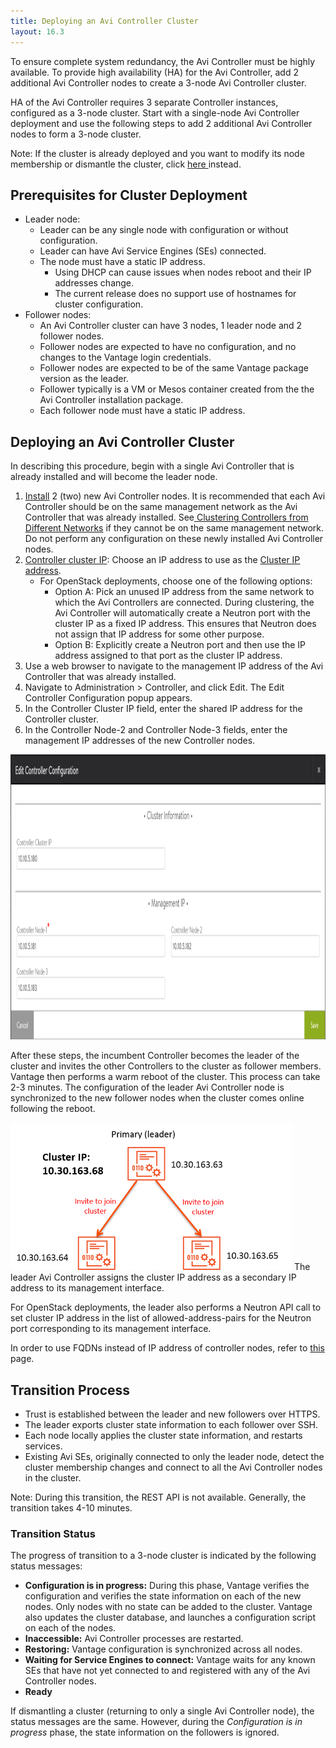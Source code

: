 ```yaml
---
title: Deploying an Avi Controller Cluster
layout: 16.3
---
```

To ensure complete system redundancy, the Avi Controller must be highly available. To provide high availability (HA) for the Avi Controller, add 2 additional Avi Controller nodes to create a 3-node Avi Controller cluster.

HA of the Avi Controller requires 3 separate Controller instances, configured as a 3-node cluster. Start with a single-node Avi Controller deployment and use the following steps to add 2 additional Avi Controller nodes to form a 3-node cluster.

Note: If the cluster is already deployed and you want to modify its node membership or dismantle the cluster, click <a href="/docs/16.3/changing-avi-controller-cluster-configuration">here </a>instead.

## Prerequisites for Cluster Deployment

* Leader node:  
    * Leader can be any single node with configuration or without configuration.
    * Leader can have Avi Service Engines (SEs) connected.
    * The node must have a static IP address.  
        * Using DHCP can cause issues when nodes reboot and their IP addresses change.
        * The current release does no support use of hostnames for cluster configuration.
* Follower nodes:  
    * An Avi Controller cluster can have 3 nodes, 1 leader node and 2 follower nodes.
    * Follower nodes are expected to have no configuration, and no changes to the Vantage login credentials.
    * Follower nodes are expected to be of the same Vantage package version as the leader.
    * Follower typically is a VM or Mesos container created from the the Avi Controller installation package.
    * Each follower node must have a static IP address. 

## Deploying an Avi Controller Cluster

In describing this procedure, begin with a single Avi Controller that is already installed and will become the leader node.
<ol> 
 <li><a href="/docs/16.3/installation-guides/">Install</a> 2 (two) new Avi Controller nodes. It is recommended that each Avi Controller should be on the same management network as the Avi Controller that was already installed. See<a href="/docs/16.3/clustering-controllers-from-different-networks"> Clustering Controllers from Different Networks</a> if they cannot be on the same management network. Do not perform any configuration on these newly installed Avi Controller nodes.</li> 
 <li><a href="/docs/16.3/controller-cluster-ip">Controller cluster IP</a>: Choose an IP address to use as the <a href="/docs/16.3/controller-cluster-ip">Cluster IP address</a>. 
  <ul> 
   <li>For OpenStack deployments, choose one of the following options: 
    <ul> 
     <li>Option A: Pick an unused IP address from the same network to which the Avi Controllers are connected. During clustering, the Avi Controller will automatically create a Neutron port with the cluster IP as a fixed IP address. This ensures that Neutron does not assign that IP address for some other purpose.</li> 
     <li>Option B: Explicitly create a Neutron port and then use the IP address assigned to that port as the cluster IP address.</li> 
    </ul> </li> 
  </ul> </li> 
 <li>Use a web browser to navigate to the management IP address of the Avi Controller that was already installed.</li> 
 <li>Navigate to Administration &gt; Controller, and click Edit. The Edit Controller Configuration popup appears.</li> 
 <li>In the Controller Cluster IP field, enter the shared IP address for the Controller cluster.</li> 
 <li>In the Controller Node-2 and Controller Node-3 fields, enter the management IP addresses of the new Controller nodes.</li> 
</ol> 

<a href="img/cluster-config-example.png"><img class="alignnone size-full wp-image-10604" src="img/cluster-config-example.png" alt="cluster-config-example" width="1140" height="456"></a>

After these steps, the incumbent Controller becomes the leader of the cluster and invites the other Controllers to the cluster as follower members. Vantage then performs a warm reboot of the cluster. This process can take 2-3 minutes. The configuration of the leader Avi Controller node is synchronized to the new follower nodes when the cluster comes online following the reboot.

<a href="img/admin-ctlr-cluster-topo-small-1.png"><img class="alignnone size-full wp-image-5396" src="img/admin-ctlr-cluster-topo-small-1.png" alt="admin-ctlr-cluster-topo-small" width="450" height="236"></a>
The leader Avi Controller assigns the cluster IP address as a secondary IP address to its management interface.  

 

For OpenStack deployments, the leader also performs a Neutron API call to set cluster IP address in the list of allowed-address-pairs for the Neutron port corresponding to its management interface.  

In order to use FQDNs instead of IP address of controller nodes, refer to <a href="/docs/16.3/cluster-configuration-with-fqdn/">this</a> page. 

<a name="cluster-transition-process"></a>

## Transition Process

* Trust is established between the leader and new followers over HTTPS.
* The leader exports cluster state information to each follower over SSH.
* Each node locally applies the cluster state information, and restarts services.
* Existing Avi SEs, originally connected to only the leader node, detect the cluster membership changes and connect to all the Avi Controller nodes in the cluster. 

Note: During this transition, the REST API is not available. Generally, the transition takes 4-10 minutes.

### Transition Status

The progress of transition to a 3-node cluster is indicated by the following status messages:

* **Configuration is in progress:** During this phase, Vantage verifies the configuration and verifies the state information on each of the new nodes. Only nodes with no state can be added to the cluster. Vantage also updates the cluster database, and launches a configuration script on each of the nodes.
* **Inaccessible:** Avi Controller processes are restarted.
* **Restoring:** Vantage configuration is synchronized across all nodes.
* **Waiting for Service Engines to connect:** Vantage waits for any known SEs that have not yet connected to and registered with any of the Avi Controller nodes.
* **Ready** 

If dismantling a cluster (returning to only a single Avi Controller node), the status messages are the same. However, during the *Configuration is in progress* phase, the state information on the followers is ignored.


